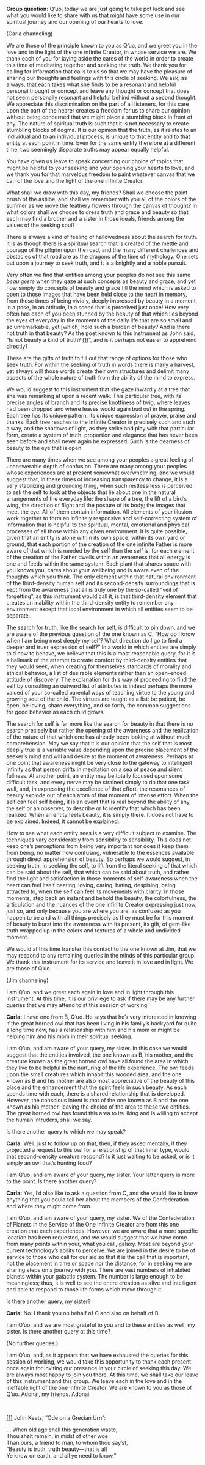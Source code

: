 <p class="group-question"><strong>Group question:</strong> Q’uo, today we are just going to take pot luck and see what you would like to share with us that might have some use in our spiritual journey and our opening of our hearts to love.</p>
<p class="channel-type">(Carla channeling)</p>
<p>We are those of the principle known to you as Q’uo, and we greet you in the love and in the light of the one infinite Creator, in whose service we are. We thank each of you for laying aside the cares of the world in order to create this time of meditating together and seeking the truth. We thank you for calling for information that calls to us so that we may have the pleasure of sharing our thoughts and feelings with this circle of seeking. We ask, as always, that each takes what she finds to be a resonant and helpful personal thought or concept and leave any thought or concept that does not seem personally resonant and helpful behind without a second thought. We appreciate this discrimination on the part of all listeners, for this care upon the part of the hearer creates a freedom for us to share our opinion without being concerned that we might place a stumbling block in front of any. The nature of spiritual truth is such that it is not necessary to create stumbling blocks of dogma. It is our opinion that the truth, as it relates to an individual and to an individual process, is unique to that entity and to that entity at each point in time. Even for the same entity therefore at a different time, two seemingly disparate truths may appear equally helpful.</p>
<p>You have given us leave to speak concerning our choice of topics that might be helpful to your seeking and your opening your hearts to love, and we thank you for that marvelous freedom to paint whatever canvas that we can of the love and the light of the one infinite Creator.</p>
<p>What shall we draw with this day, my friends? Shall we choose the paint brush of the astilbe, and shall we remember with you all of the colors of the summer as we move the feathery flowers through the canvas of thought? In what colors shall we choose to dress truth and grace and beauty so that each may find a brother and a sister in those ideals, friends among the values of the seeking soul?</p>
<p>There is always a kind of feeling of hallowedness about the search for truth. It is as though there is a spiritual search that is created of the mettle and courage of the pilgrim upon the road, and the many different challenges and obstacles of that road are as the dragons of the time of mythology. One sets out upon a journey to seek truth, and it is a knightly and a noble pursuit.</p>
<p>Very often we find that entities among your peoples do not see this same <em>beau geste</em> when they gaze at such concepts as beauty and grace, and yet how simply do concepts of beauty and grace fill the mind which is asked to open to those images that have been held close to the heart in memory, from those times of being vividly, deeply impressed by beauty in a moment, in a pose, in an attitude, in a scene that is perceived just once! How very often has each of you been stunned by the beauty of that which lies beyond the eyes of everyday in the moments of the daily life that are so small and so unremarkable, yet [which] hold such a burden of beauty? And is there not truth in that beauty? As the poet known to this instrument as John said, “Is not beauty a kind of truth? <a id="_ftnref1" href="#_ftn1" name="_ftnref1">[1]</a>”, and is it perhaps not easier to apprehend directly?</p>
<p>These are the gifts of truth to fill out that range of options for those who seek truth. For within the seeking of truth in words there is many a harvest, yet always will those words create their own structures and delimit many aspects of the whole nature of truth from the ability of the mind to express.</p>
<p>We would suggest to this instrument that she gaze inwardly at a tree that she was remarking at upon a recent walk. This particular tree, with its precise angles of branch and its precise knottiness of twig, where leaves had been dropped and where leaves would again bud out in the spring. Each tree has its unique pattern, its unique expression of prayer, praise and thanks. Each tree reaches to the infinite Creator in precisely such and such a way, and the shadows of light, as they strike and play with that particular form, create a system of truth, proportion and elegance that has never been seen before and shall never again be expressed. Such is the dearness of beauty to the eye that is open.</p>
<p>There are many times when we see among your peoples a great feeling of unanswerable depth of confusion. There are many among your peoples whose experiences are at present somewhat overwhelming, and we would suggest that, in these times of increasing transparency to change, it is a very stabilizing and grounding thing, when such restlessness is perceived, to ask the self to look at the objects that lie about one in the natural arrangements of the everyday life: the shape of a tree, the lift of a bird’s wing, the direction of flight and the posture of its body; the images that meet the eye. All of them contain information. All elements of your illusion work together to form an infinitely responsive and self-correcting system of information that is helpful to the spiritual, mental, emotional and physical processes of all those within any given environment. It is quite possible, given that an entity is alone within its own space, within its own yard or ground, that each portion of the creation of the one infinite Father is more aware of that which is needed by the self than the self is, for each element of the creation of the Father dwells within an awareness that all energy is one and feeds within the same system. Each plant that shares space with you knows you, cares about your wellbeing and is aware even of the thoughts which you think. The only element within that natural environment of the third-density human self and its second-density surroundings that is kept from the awareness that all is truly one by the so-called “veil of forgetting”, as this instrument would call it, is that third-density element that creates an inability within the third-density entity to remember any environment except that local environment in which all entities seem to be separate.</p>
<p>The search for truth, like the search for self, is difficult to pin down, and we are aware of the previous question of the one known as C, “How do I know when I am being most deeply my self? What direction do I go to find a deeper and truer expression of self?” In a world in which entities are simply told how to behave, we believe that this is a most reasonable query, for it is a hallmark of the attempt to create comfort by third-density entities that they would seek, when creating for themselves standards of morality and ethical behavior, a list of desirable elements rather than an open-ended attitude of discovery. The explanation for this way of proceeding to find the self by consulting an outward list of attributes is indeed perhaps the more valued of your so-called parental ways of teaching virtue to the young and growing soul of the child. The virtues are taught as a list: be patient, be open, be loving, share everything, and so forth, the common suggestions for good behavior as each child grows.</p>
<p>The search for self is far more like the search for beauty in that there is no search precisely but rather the opening of the awareness and the realization of the nature of that which one has already been looking at without much comprehension. May we say that it is our opinion that the self that is most deeply true is a variable value depending upon the precise placement of the seeker’s mind and will and desire at the moment of awareness. Perhaps at one point that awareness might be very close to the gateway to intelligent infinity as that person drifts in meditation on a sea of peace and silent fullness. At another point, an entity may be totally focused upon some difficult task, and every nerve may be strained simply to do that one task well, and, in expressing the excellence of that effort, the resonances of beauty explode out of each atom of that moment of intense effort. When the self can feel self being, it is an event that is real beyond the ability of any, the self or an observer, to describe or to identify that which has been realized. When an entity feels beauty, it is simply there. It does not have to be explained. Indeed, it cannot be explained.</p>
<p>How to see what each entity sees is a very difficult subject to examine. The techniques vary considerably from sensibility to sensibility. This does not keep one’s perceptions from being very important nor does it keep them from being, no matter how confusing, vulnerable to the essences available through direct apprehension of beauty. So perhaps we would suggest, in seeking truth, in seeking the self, to lift from the literal seeking of that which can be said about the self, that which can be said about truth, and rather find the light and satisfaction in those moments of self-awareness when the heart can feel itself beating, loving, caring, hating, despising, being attracted to, when the self can feel its movements with clarity. In those moments, step back an instant and behold the beauty, the colorfulness, the articulation and the nuances of the one infinite Creator expressing just now, just so, and only because you are where you are, as confused as you happen to be and with all things precisely as they must be for this moment of beauty to burst into the awareness with its present, its gift, of gem-like truth wrapped up in the colors and textures of a whole and undivided moment.</p>
<p>We would at this time transfer this contact to the one known at Jim, that we may respond to any remaining queries in the minds of this particular group. We thank this instrument for its service and leave it in love and in light. We are those of Q’uo.</p>
<p class="channel-type">(Jim channeling)</p>
<p>I am Q’uo, and we greet each again in love and in light through this instrument. At this time, it is our privilege to ask if there may be any further queries that we may attend to at this session of working.</p>
<p><strong>Carla:</strong> I have one from B, Q’uo. He says that he’s very interested in knowing if the great horned owl that has been living in his family’s backyard for quite a long time now, has a relationship with him and his mom or might be helping him and his mom in their spiritual seeking.</p>
<p>I am Q’uo, and am aware of your query, my sister. In this case we would suggest that the entities involved, the one known as B, his mother, and the creature known as the great horned owl have all found the area in which they live to be helpful in the nurturing of the life experience. The owl feeds upon the small creatures which inhabit this wooded area, and the one known as B and his mother are also most appreciative of the beauty of this place and the enhancement that the spirit feels in such beauty. As each spends time with each, there is a shared relationship that is developed. However, the conscious intent is that of the one known as B and the one known as his mother, leaving the choice of the area to these two entities. The great horned owl has found this area to its liking and is willing to accept the human intruders, shall we say.</p>
<p>Is there another query to which we may speak?</p>
<p><strong>Carla:</strong> Well, just to follow up on that, then, if they asked mentally, if they projected a request to this owl for a relationship of that inner type, would that second-density creature respond? Is it just waiting to be asked, or is it simply an owl that’s hunting food?</p>
<p>I am Q’uo, and am aware of your query, my sister. Your latter query is more to the point. Is there another query?</p>
<p><strong>Carla:</strong> Yes, I’d also like to ask a question from C, and she would like to know anything that you could tell her about the members of the Confederation and where they might come from.</p>
<p>I am Q’uo, and am aware of your query, my sister. We of the Confederation of Planets in the Service of the One Infinite Creator are from this one creation that each experiences. However, we are aware that a more specific location has been requested, and we would suggest that we have come from many points within your, what you call, galaxy. Most are beyond your current technology’s ability to perceive. We are joined in the desire to be of service to those who call for our aid so that it is the call that is important, not the placement in time or space nor the distance, for in seeking we are sharing steps on a journey with you. There are vast numbers of inhabited planets within your galactic system. The number is large enough to be meaningless; thus, it is well to see the entire creation as alive and intelligent and able to respond to those life forms which move through it.</p>
<p>Is there another query, my sister?</p>
<p><strong>Carla:</strong> No. I thank you on behalf of C and also on behalf of B.</p>
<p>I am Q’uo, and we are most grateful to you and to these entities as well, my sister. Is there another query at this time?</p>
<p class="comment">(No further queries.)</p>
<p>I am Q’uo, and, as it appears that we have exhausted the queries for this session of working, we would take this opportunity to thank each present once again for inviting our presence in your circle of seeking this day. We are always most happy to join you there. At this time, we shall take our leave of this instrument and this group. We leave each in the love and in the ineffable light of the one infinite Creator. We are known to you as those of Q’uo. Adonai, my friends. Adonai.</p>

<p class="separator-left-33"> </p>
<p class="footnote"><a id="_ftn1" href="#_ftnref1" name="_ftn1">[1]</a> John Keats, “Ode on a Grecian Urn”:</p><p>
</p><p class="poetry-1">… When old age shall this generation waste,<br>
Thou shalt remain, in midst of other woe<br>
Than ours, a friend to man, to whom thou say’st,<br>
“Beauty is truth, truth beauty—that is all<br>
Ye know on earth, and all ye need to know.”</p>